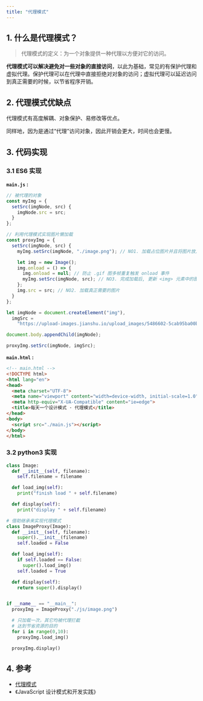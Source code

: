 ```yaml
---
title: "代理模式"
---
```

## 1. 什么是代理模式？

> 代理模式的定义：为一个对象提供一种代理以方便对它的访问。

**代理模式可以解决避免对一些对象的直接访问**，以此为基础，常见的有保护代理和虚拟代理。保护代理可以在代理中直接拒绝对对象的访问；虚拟代理可以延迟访问到真正需要的时候，以节省程序开销。

## 2. 代理模式优缺点

代理模式有高度解耦、对象保护、易修改等优点。

同样地，因为是通过“代理”访问对象，因此开销会更大，时间也会更慢。

## 3. 代码实现

### 3.1 ES6 实现

**`main.js` :**

```javascript
// 被代理的对象
const myImg = {
  setSrc(imgNode, src) {
    imgNode.src = src;
  }
};

// 利用代理模式实现图片懒加载
const proxyImg = {
  setSrc(imgNode, src) {
    myImg.setSrc(imgNode, "./image.png"); // NO1. 加载占位图片并且将图片放入<img>元素

    let img = new Image();
    img.onload = () => {
      img.onload = null; // 防止 .gif 图多帧重复触发 onload 事件
      myImg.setSrc(imgNode, src); // NO3. 完成加载后, 更新 <img> 元素中的图片
    };
    img.src = src; // NO2. 加载真正需要的图片
  }
};

let imgNode = document.createElement("img"),
  imgSrc =
    "https://upload-images.jianshu.io/upload_images/5486602-5cab95ba00b272bd.png?imageMogr2/auto-orient/strip%7CimageView2/2/w/1000/format/webp";

document.body.appendChild(imgNode);

proxyImg.setSrc(imgNode, imgSrc);
```

**`main.html` :**

```html
<!-- main.html -->
<!DOCTYPE html>
<html lang="en">
<head>
  <meta charset="UTF-8">
  <meta name="viewport" content="width=device-width, initial-scale=1.0">
  <meta http-equiv="X-UA-Compatible" content="ie=edge">
  <title>每天一个设计模式 · 代理模式</title>
</head>
<body>
  <script src="./main.js"></script>
</body>
</html>
```

### 3.2 python3 实现

```python
class Image:
  def __init__(self, filename):
    self.filename = filename

  def load_img(self):
    print("finish load " + self.filename)

  def display(self):
    print("display " + self.filename)

# 借助继承来实现代理模式
class ImageProxy(Image):
  def __init__(self, filename):
    super().__init__(filename)
    self.loaded = False

  def load_img(self):
    if self.loaded == False:
      super().load_img()
    self.loaded = True

  def display(self):
    return super().display()


if __name__ == "__main__":
  proxyImg = ImageProxy("./js/image.png")

  # 只加载一次，其它均被代理拦截
  # 达到节省资源的目的
  for i in range(0,10):
    proxyImg.load_img()

  proxyImg.display()
```

## 4. 参考

- [代理模式](https://www.runoob.com/design-pattern/proxy-pattern.html)
- 《JavaScript 设计模式和开发实践》

